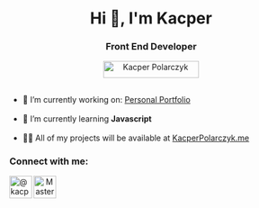
## <h1 align="center">Hi 👋, I'm Kacper</h1>
<h3 align="center">Front End Developer</h3>

<p align="center"> <img src="https://komarev.com/ghpvc/?username=prodevdesign&label=Profile%20views&color=381584&style=flat" width="170" height="30" alt="Kacper Polarczyk" /> </p>

<div align="center">

 ## <div align="left">
  
  <ul align="left">
 <li>🔭 I’m currently working on: <a href="https://kacperpolarczyk.github.io/">Personal Portfolio</a></li>
</br>
<li>🌱 I’m currently learning <strong>Javascript</strong></li>
</br>
<li>👨‍💻 All of my projects will be available at <a href="https://prodevdesign.github.io/">KacperPolarczyk.me</a></li>
</ul>
  
<h3 align="left">Connect with me:</h3>
<p align="left">
  <p align="left">
<a href="https://twitter.com/@kacper20201" target="blank"><img align="left" src="https://raw.githubusercontent.com/rahuldkjain/github-profile-readme-generator/master/src/images/icons/Social/twitter.svg" alt="@kacper20201" height="40" width="40" /></a>
    
<a href="https://discord.gg/MasterCode#5390" target="blank"><img align="left" src="https://raw.githubusercontent.com/rahuldkjain/github-profile-readme-generator/master/src/images/icons/Social/discord.svg" alt="MasterCode#5390" height="40" width="40" /></a>
  </p>

